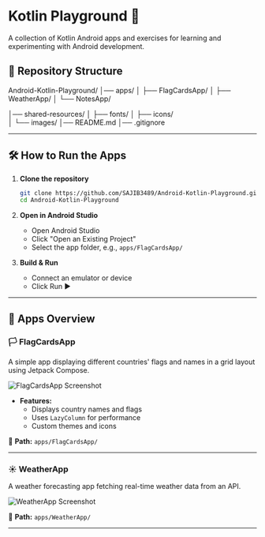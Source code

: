 # Kotlin Playground 🚀  
A collection of Kotlin Android apps and exercises for learning and experimenting with Android development.

## 📂 Repository Structure  

Android-Kotlin-Playground/
│── apps/
│ ├── FlagCardsApp/
│ ├── WeatherApp/
│ └── NotesApp/

│── shared-resources/
│   ├── fonts/
│   ├── icons/  
│   └── images/
│── README.md
│── .gitignore 

---

## 🛠️ How to Run the Apps  

1. **Clone the repository**  
   ```sh
   git clone https://github.com/SAJIB3489/Android-Kotlin-Playground.git
   cd Android-Kotlin-Playground

2. **Open in Android Studio**

   - Open Android Studio
   - Click "Open an Existing Project"
   - Select the app folder, e.g., ``apps/FlagCardsApp/``

3. **Build & Run**

   - Connect an emulator or device
   - Click Run ▶️


---


## 📱 Apps Overview  

### 🏳️ FlagCardsApp  
A simple app displaying different countries' flags and names in a grid layout using Jetpack Compose.  

![FlagCardsApp Screenshot](apps/FlagCardsApp/screenshot.png)  

- **Features:**  
  - Displays country names and flags  
  - Uses `LazyColumn` for performance  
  - Custom themes and icons  

📂 **Path:** `apps/FlagCardsApp/`  

---

### ☀️ WeatherApp  
A weather forecasting app fetching real-time weather data from an API.  

![WeatherApp Screenshot](apps/WeatherApp/screenshot.png)  

📂 **Path:** `apps/WeatherApp/`  

---

